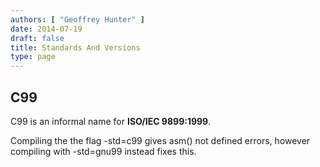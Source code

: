 ```yaml
---
authors: [ "Geoffrey Hunter" ]
date: 2014-07-19
draft: false
title: Standards And Versions
type: page
---
```


## C99

C99 is an informal name for **ISO/IEC 9899:1999**.

Compiling the the flag -std=c99 gives asm() not defined errors, however compiling with -std=gnu99 instead fixes this.
